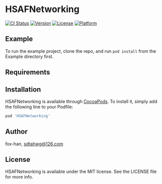 # HSAFNetworking

[![CI Status](https://img.shields.io/travis/fox-han/HSAFNetworking.svg?style=flat)](https://travis-ci.org/fox-han/HSAFNetworking)
[![Version](https://img.shields.io/cocoapods/v/HSAFNetworking.svg?style=flat)](https://cocoapods.org/pods/HSAFNetworking)
[![License](https://img.shields.io/cocoapods/l/HSAFNetworking.svg?style=flat)](https://cocoapods.org/pods/HSAFNetworking)
[![Platform](https://img.shields.io/cocoapods/p/HSAFNetworking.svg?style=flat)](https://cocoapods.org/pods/HSAFNetworking)

## Example

To run the example project, clone the repo, and run `pod install` from the Example directory first.

## Requirements

## Installation

HSAFNetworking is available through [CocoaPods](https://cocoapods.org). To install
it, simply add the following line to your Podfile:

```ruby
pod 'HSAFNetworking'
```

## Author

fox-han, sdtahwg@126.com

## License

HSAFNetworking is available under the MIT license. See the LICENSE file for more info.
